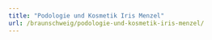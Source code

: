 ```yaml
---
title: "Podologie und Kosmetik Iris Menzel"
url: /braunschweig/podologie-und-kosmetik-iris-menzel/
---
```

